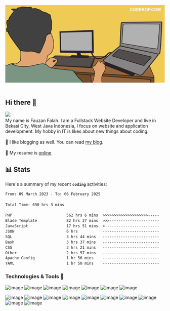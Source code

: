 ![image](https://raw.githubusercontent.com/fauzan1892/fauzan1892/master/assets/img/anang-min.jpg)
<br>
<br>
## Hi there 👋 
![](https://komarev.com/ghpvc/?username=fauzan1892)
<br>
My name is Fauzan Falah. I am a Fullstack Website Developer and  live in Bekasi City, West Java Indonesia, I focus on website and application development. My hobby in IT is likes about new things about coding.
<br>
<br>
:pencil: I like blogging as well. You can read [my blog](https://www.codekop.com/).
<br>
<br>
:construction_worker: My resume is [online](https://fauzan.codekop.com/)

## 📊 Stats
Here's a summary of my recent **`coding`** activities:

<!--START_SECTION:waka-->

```txt
From: 09 March 2023 - To: 06 February 2025

Total Time: 690 hrs 3 mins

PHP                        562 hrs 6 mins  >>>>>>>>>>>>>>>>>>>>-----   81.46 %
Blade Template             82 hrs 27 mins  >>>----------------------   11.95 %
JavaScript                 17 hrs 51 mins  >------------------------   02.59 %
JSON                       6 hrs           -------------------------   00.87 %
SQL                        3 hrs 44 mins   -------------------------   00.54 %
Bash                       3 hrs 37 mins   -------------------------   00.52 %
CSS                        3 hrs 21 mins   -------------------------   00.49 %
Other                      2 hrs 57 mins   -------------------------   00.43 %
Apache Config              1 hr 56 mins    -------------------------   00.28 %
YAML                       1 hr 50 mins    -------------------------   00.27 %
```

<!--END_SECTION:waka-->
### Technologies & Tools :wrench:

![image](https://img.shields.io/badge/Linux-FCC624?style=for-the-badge&logo=linux&logoColor=black)
![image](https://img.shields.io/badge/github-%23121011.svg?style=for-the-badge&logo=github&logoColor=white)
![image](https://img.shields.io/badge/html5-%23E34F26.svg?style=for-the-badge&logo=html5&logoColor=white)
![image](https://img.shields.io/badge/css3-%231572B6.svg?style=for-the-badge&logo=css3&logoColor=white)
![image](https://img.shields.io/badge/javascript-%23323330.svg?style=for-the-badge&logo=javascript&logoColor=%23F7DF1E)
![image](https://img.shields.io/badge/php-%23777BB4.svg?style=for-the-badge&logo=php&logoColor=white)
![image](https://img.shields.io/badge/mysql-%2300f.svg?style=for-the-badge&logo=mysql&logoColor=white)

![image](https://img.shields.io/badge/webpack-%238DD6F9.svg?style=for-the-badge&logo=webpack&logoColor=black)
![image](https://img.shields.io/badge/bootstrap-%23563D7C.svg?style=for-the-badge&logo=bootstrap&logoColor=white)
![image](https://img.shields.io/badge/vuejs-%2335495e.svg?style=for-the-badge&logo=vue&logoColor=%234FC08D)
![image](https://img.shields.io/badge/NuxtJS-black.svg?style=for-the-badge&logo=nuxt&logoColor=white)
![image](https://img.shields.io/badge/ReactJS-blue.svg?style=for-the-badge&logo=react&logoColor=white)
![image](https://img.shields.io/badge/NextJS-black.svg?style=for-the-badge&logo=next&logoColor=white)
![image](https://img.shields.io/badge/jquery-%230769AD.svg?style=for-the-badge&logo=jquery&logoColor=white)
![image](https://img.shields.io/badge/laravel-%23FF2D20.svg?style=for-the-badge&logo=laravel&logoColor=white)
![image](https://img.shields.io/badge/adobephotoshop-%2331A8FF.svg?style=for-the-badge&logo=adobephotoshop&logoColor=white)
![image](https://img.shields.io/badge/VisualStudioCode-0078d7.svg?style=for-the-badge&logo=visual-studio-code&logoColor=white)
<br><br>
<!-- ### My Github Stats :chart_with_upwards_trend:
![image](https://github-readme-streak-stats.herokuapp.com/?user=fauzan1892&theme=dark&card_width=520) -->


